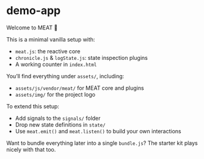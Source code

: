 # demo-app

Welcome to MEAT 🧠

This is a minimal vanilla setup with:

- `meat.js`: the reactive core
- `chronicle.js` & `logState.js`: state inspection plugins
- A working counter in `index.html`

You’ll find everything under `assets/`, including:
- `assets/js/vendor/meat/` for MEAT core and plugins
- `assets/img/` for the project logo

To extend this setup:
- Add signals to the `signals/` folder
- Drop new state definitions in `state/`
- Use `meat.emit()` and `meat.listen()` to build your own interactions

Want to bundle everything later into a single `bundle.js`? The starter kit plays nicely with that too.
